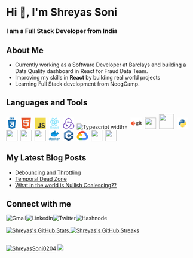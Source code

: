 <h1 align="left">Hi 👋, I'm Shreyas Soni</h1>
<h3 align="left">I am a Full Stack Developer from India </h3>

## About Me

- Currently working as a Software Developer at Barclays and building a Data Quality dashboard in React for Fraud Data Team.
- Improving my skills in **React** by building real world projects
- Learning Full Stack development from NeogCamp.

## Languages and Tools

<div>
  <img src="https://github.com/devicons/devicon/blob/master/icons/css3/css3-plain-wordmark.svg"  title="CSS3" alt="CSS" width="30" height="30"/>&nbsp;
  <img src="https://github.com/devicons/devicon/blob/master/icons/html5/html5-original.svg" title="HTML5" alt="HTML" width="30" height="30"/>&nbsp;
   <img src="https://github.com/devicons/devicon/blob/master/icons/javascript/javascript-original.svg" title="JavaScript" alt="JavaScript" width="30" height="30"/>&nbsp;
  <img src="https://github.com/devicons/devicon/blob/master/icons/react/react-original-wordmark.svg" title="React" alt="React" width="30" height="30"/>&nbsp;
  <img src="https://github.com/devicons/devicon/blob/master/icons/redux/redux-original.svg" title="Redux" alt="Redux " width="30" height="30"/>&nbsp;
  <img src="https://img.icons8.com/color/48/000000/typescript.png" title="Typescript" alt="Typescript width="30" height="30"/>&nbsp;
  <img src="https://github.com/devicons/devicon/blob/master/icons/git/git-original-wordmark.svg" title="Git" **alt="Git" width="30" height="30"/>&nbsp;
  <img src="https://cdn.jsdelivr.net/gh/devicons/devicon/icons/jira/jira-original-wordmark.svg" width="30" height="30" />&nbsp;
                                                                                                                      <img src="https://img.icons8.com/color/48/000000/firebase.png" width="40" height="40" />&nbsp;
<img src="https://raw.githubusercontent.com/github/explore/80688e429a7d4ef2fca1e82350fe8e3517d3494d/topics/python/python.png" width="30" height="30" />&nbsp;          <img src="https://img.icons8.com/color/48/000000/mysql-logo.png" width="30" height="30" />&nbsp;
<img src="https://img.icons8.com/color/480/undefined/mongodb.png" width="30" height="30" />&nbsp;  
<img src="https://img.icons8.com/color/480/undefined/postgreesql.png" width="30" height="30" />&nbsp; 
<img src="https://raw.githubusercontent.com/github/explore/80688e429a7d4ef2fca1e82350fe8e3517d3494d/topics/docker/docker.png" width="30" height="30" />&nbsp;          <img src="https://raw.githubusercontent.com/github/explore/80688e429a7d4ef2fca1e82350fe8e3517d3494d/topics/cpp/cpp.png" width="30" height="30" />&nbsp;                  <img src="https://raw.githubusercontent.com/github/explore/main/topics/google-cloud/google-cloud.png" width="30" height="30" />&nbsp;                                   
<img src="https://img.icons8.com/color/48/000000/linux--v1.png" width="30" height="30" />&nbsp;
<img src="https://img.icons8.com/color/48/000000/visual-studio-code-2019.png" width="30" height="30" />&nbsp;                            
                                                                                                   
</div>

## My Latest Blog Posts

- [Debouncing and Throttling](https://shreyassoni.hashnode.dev/debouncing-and-throttling)
- [Temporal Dead Zone](https://shreyassoni.hashnode.dev/temporal-dead-zone)
- [What in the world is Nullish Coalescing??](https://shreyassoni.hashnode.dev/what-in-the-world-is-nullish-coalescing)

## Connect with me

<a href="mailto:sonishreyas10@gmail.com"><img src="https://img.shields.io/badge/Gmail-D14836?style=for-the-badge&logo=gmail&logoColor=white" alt="Gmail" align="left"/></a>
<a href="https://www.linkedin.com/in/shreyas-soni-00752618b/"><img src="https://img.shields.io/badge/LinkedIn-0077B5?style=for-the-badge&logo=linkedin&logoColor=white" alt="LinkedIn" align="left"/></a>
<a href="https://twitter.com/ShreyasSoni0204"><img src="https://img.shields.io/badge/Twitter-1DA1F2?style=for-the-badge&logo=twitter&logoColor=white" alt="Twitter"  align="left"/></a>
<a href="https://shreyassoni.hashnode.dev/"><img src="https://img.shields.io/badge/Hashnode-2962FF?style=for-the-badge&logo=hashnode&logoColor=white" alt="Hashnode" align="left" /> </a> <br/>

<a href="https://github.com/sonishreyas">
  <img align="center" src="https://github-readme-stats.vercel.app/api?username=sonishreyas&show_icons=true&line_height=27&count_private=true&theme=github_dark&hide_border=true" alt="Shreyas's GitHub Stats" height="200"/>
<tr/>
<img align="center" src="https://github-readme-streak-stats.herokuapp.com?user=sonishreyas&theme=github-dark-blue&hide_border=true" height="200" alt="Shreyas's GitHub Streaks" />

</a>
                                                                                                                                                 
                                                                                                                                                 
## 

<div> <a href="https://twitter.com/ShreyasSoni0204" target="blank"><img src="https://img.shields.io/twitter/follow/ShreyasSoni0204?logo=twitter&style=flat-square" alt="ShreyasSoni0204" /></a> <tr><img src="https://komarev.com/ghpvc/?username=sonishreyas&style=flat-square" /> </div>
